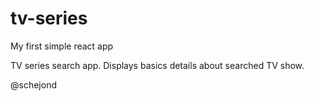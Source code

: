 # tv-series
My first simple react app

TV series search app. Displays basics details about searched TV show.

@schejond